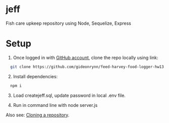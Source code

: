 # jeff
Fish care upkeep repository using Node, Sequelize, Express


# Setup

1. Once logged in with [GitHub account](https://github.login/), clone the repo locally using link:

  ```sh
    git clone https://github.com/gideonrynn/feed-harvey-food-logger-hw13.git
  ```

2. Install dependencies:
```sh
  npm i
```

3. Load createjeff.sql, update password in local .env file.

4. Run in command line with node server.js


Also see: [Cloning a repository](https://help.github.com/en/github/creating-cloning-and-archiving-repositories/cloning-a-repository).